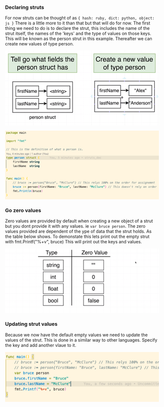 ### Declaring struts

For now struts can be thought of as `{ hash: ruby, dict: python, object: js }` There is a little more to it than that but that will do for now. The first thing we need to do is to declare the strut, this includes the name of the strut itself, the names of the 'keys' and the type of values on those keys. This will be known as the person strut in this example. Thereafter we can create new values of type person.

![](./docs/strut.png)

![](./docs/basic_strut_code.png)

### Go zero values

Zero values are provided by default when creating a new object of a strut but you dont provide it with any values. ie `var bruce person`. The zero values provided are dependent of the ype of data that the strut holds. As the table below shows. To demonstate this lets print out the empty strut with fmt.Printf("%+v", bruce) This will print out the keys and values.

![](./docs/zero_values.png)

### Updating strut values

Because we now have the default empty values we need to update the values of the strut. This is done in a similar way to other languages. Specify the key and add another vlaue to it.

![](./docs/updating_struts.png)
